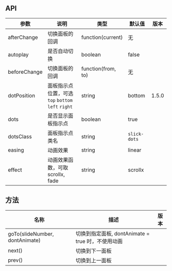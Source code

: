 ## API

| 参数 | 说明 | 类型 | 默认值 | 版本 |
| --- | --- | --- | --- | --- |
| afterChange | 切换面板的回调 | function(current) | 无 |  |
| autoplay | 是否自动切换 | boolean | false |  |
| beforeChange | 切换面板的回调 | function(from, to) | 无 |  |
| dotPosition | 面板指示点位置，可选 `top` `bottom` `left` `right` | string | bottom | 1.5.0 |
| dots | 是否显示面板指示点 | boolean | true |  |
| dotsClass | 面板指示点类名 | string | `slick-dots` |  |
| easing | 动画效果 | string | linear |  |
| effect | 动画效果函数，可取 scrollx, fade | string | scrollx |  |

## 方法

| 名称                           | 描述                                              | 版本 |
| ------------------------------ | ------------------------------------------------- | ---- |
| goTo(slideNumber, dontAnimate) | 切换到指定面板, dontAnimate = true 时，不使用动画 |      |
| next()                         | 切换到下一面板                                    |      |
| prev()                         | 切换到上一面板                                    |      |

